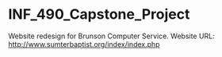 # INF_490_Capstone_Project
Website redesign for Brunson Computer Service.
Website URL: http://www.sumterbaptist.org/index/index.php